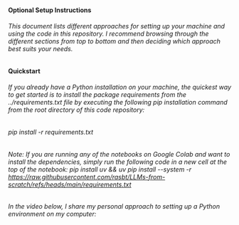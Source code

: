 #### Optional Setup Instructions

###### This document lists different approaches for setting up your machine and using the code in this repository. I recommend browsing through the different sections from top to bottom and then deciding which approach best suits your needs.

 

#### Quickstart

###### If you already have a Python installation on your machine, the quickest way to get started is to install the package requirements from the ../requirements.txt file by executing the following pip installation command from the root directory of this code repository:

###### pip install -r requirements.txt

###### Note: If you are running any of the notebooks on Google Colab and want to install the dependencies, simply run the following code in a new cell at the top of the notebook: pip install uv && uv pip install --system -r https://raw.githubusercontent.com/rasbt/LLMs-from-scratch/refs/heads/main/requirements.txt

###### In the video below, I share my personal approach to setting up a Python environment on my computer: